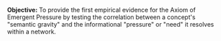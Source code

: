 **Objective:** To provide the first empirical evidence for the Axiom of Emergent Pressure by testing the correlation between a concept's "semantic gravity" and the informational "pressure" or "need" it resolves within a network.